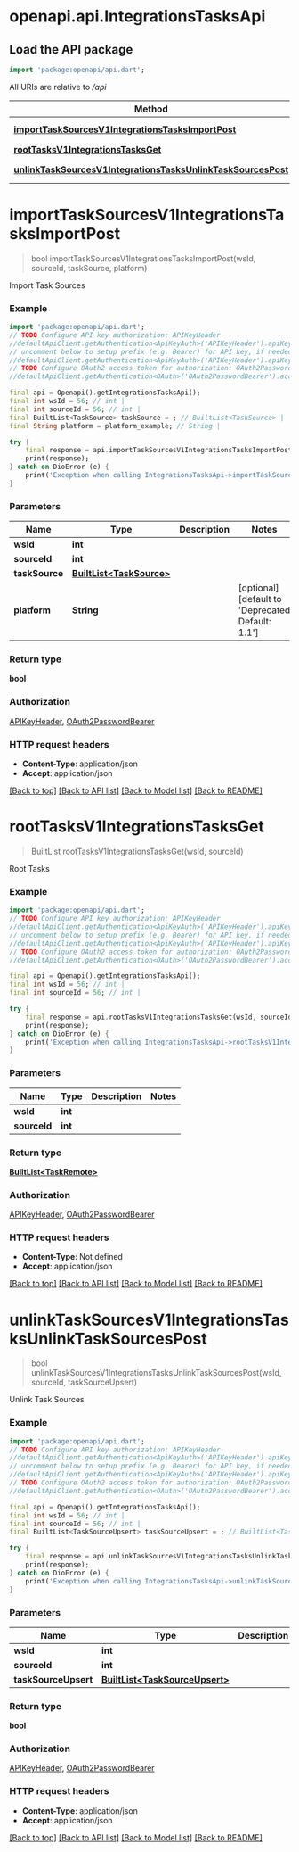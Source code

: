 # openapi.api.IntegrationsTasksApi

## Load the API package
```dart
import 'package:openapi/api.dart';
```

All URIs are relative to */api*

Method | HTTP request | Description
------------- | ------------- | -------------
[**importTaskSourcesV1IntegrationsTasksImportPost**](IntegrationsTasksApi.md#importtasksourcesv1integrationstasksimportpost) | **POST** /v1/integrations/tasks/import | Import Task Sources
[**rootTasksV1IntegrationsTasksGet**](IntegrationsTasksApi.md#roottasksv1integrationstasksget) | **GET** /v1/integrations/tasks/ | Root Tasks
[**unlinkTaskSourcesV1IntegrationsTasksUnlinkTaskSourcesPost**](IntegrationsTasksApi.md#unlinktasksourcesv1integrationstasksunlinktasksourcespost) | **POST** /v1/integrations/tasks/unlink_task_sources | Unlink Task Sources


# **importTaskSourcesV1IntegrationsTasksImportPost**
> bool importTaskSourcesV1IntegrationsTasksImportPost(wsId, sourceId, taskSource, platform)

Import Task Sources

### Example
```dart
import 'package:openapi/api.dart';
// TODO Configure API key authorization: APIKeyHeader
//defaultApiClient.getAuthentication<ApiKeyAuth>('APIKeyHeader').apiKey = 'YOUR_API_KEY';
// uncomment below to setup prefix (e.g. Bearer) for API key, if needed
//defaultApiClient.getAuthentication<ApiKeyAuth>('APIKeyHeader').apiKeyPrefix = 'Bearer';
// TODO Configure OAuth2 access token for authorization: OAuth2PasswordBearer
//defaultApiClient.getAuthentication<OAuth>('OAuth2PasswordBearer').accessToken = 'YOUR_ACCESS_TOKEN';

final api = Openapi().getIntegrationsTasksApi();
final int wsId = 56; // int | 
final int sourceId = 56; // int | 
final BuiltList<TaskSource> taskSource = ; // BuiltList<TaskSource> | 
final String platform = platform_example; // String | 

try {
    final response = api.importTaskSourcesV1IntegrationsTasksImportPost(wsId, sourceId, taskSource, platform);
    print(response);
} catch on DioError (e) {
    print('Exception when calling IntegrationsTasksApi->importTaskSourcesV1IntegrationsTasksImportPost: $e\n');
}
```

### Parameters

Name | Type | Description  | Notes
------------- | ------------- | ------------- | -------------
 **wsId** | **int**|  | 
 **sourceId** | **int**|  | 
 **taskSource** | [**BuiltList&lt;TaskSource&gt;**](TaskSource.md)|  | 
 **platform** | **String**|  | [optional] [default to 'Deprecated Default: 1.1']

### Return type

**bool**

### Authorization

[APIKeyHeader](../README.md#APIKeyHeader), [OAuth2PasswordBearer](../README.md#OAuth2PasswordBearer)

### HTTP request headers

 - **Content-Type**: application/json
 - **Accept**: application/json

[[Back to top]](#) [[Back to API list]](../README.md#documentation-for-api-endpoints) [[Back to Model list]](../README.md#documentation-for-models) [[Back to README]](../README.md)

# **rootTasksV1IntegrationsTasksGet**
> BuiltList<TaskRemote> rootTasksV1IntegrationsTasksGet(wsId, sourceId)

Root Tasks

### Example
```dart
import 'package:openapi/api.dart';
// TODO Configure API key authorization: APIKeyHeader
//defaultApiClient.getAuthentication<ApiKeyAuth>('APIKeyHeader').apiKey = 'YOUR_API_KEY';
// uncomment below to setup prefix (e.g. Bearer) for API key, if needed
//defaultApiClient.getAuthentication<ApiKeyAuth>('APIKeyHeader').apiKeyPrefix = 'Bearer';
// TODO Configure OAuth2 access token for authorization: OAuth2PasswordBearer
//defaultApiClient.getAuthentication<OAuth>('OAuth2PasswordBearer').accessToken = 'YOUR_ACCESS_TOKEN';

final api = Openapi().getIntegrationsTasksApi();
final int wsId = 56; // int | 
final int sourceId = 56; // int | 

try {
    final response = api.rootTasksV1IntegrationsTasksGet(wsId, sourceId);
    print(response);
} catch on DioError (e) {
    print('Exception when calling IntegrationsTasksApi->rootTasksV1IntegrationsTasksGet: $e\n');
}
```

### Parameters

Name | Type | Description  | Notes
------------- | ------------- | ------------- | -------------
 **wsId** | **int**|  | 
 **sourceId** | **int**|  | 

### Return type

[**BuiltList&lt;TaskRemote&gt;**](TaskRemote.md)

### Authorization

[APIKeyHeader](../README.md#APIKeyHeader), [OAuth2PasswordBearer](../README.md#OAuth2PasswordBearer)

### HTTP request headers

 - **Content-Type**: Not defined
 - **Accept**: application/json

[[Back to top]](#) [[Back to API list]](../README.md#documentation-for-api-endpoints) [[Back to Model list]](../README.md#documentation-for-models) [[Back to README]](../README.md)

# **unlinkTaskSourcesV1IntegrationsTasksUnlinkTaskSourcesPost**
> bool unlinkTaskSourcesV1IntegrationsTasksUnlinkTaskSourcesPost(wsId, sourceId, taskSourceUpsert)

Unlink Task Sources

### Example
```dart
import 'package:openapi/api.dart';
// TODO Configure API key authorization: APIKeyHeader
//defaultApiClient.getAuthentication<ApiKeyAuth>('APIKeyHeader').apiKey = 'YOUR_API_KEY';
// uncomment below to setup prefix (e.g. Bearer) for API key, if needed
//defaultApiClient.getAuthentication<ApiKeyAuth>('APIKeyHeader').apiKeyPrefix = 'Bearer';
// TODO Configure OAuth2 access token for authorization: OAuth2PasswordBearer
//defaultApiClient.getAuthentication<OAuth>('OAuth2PasswordBearer').accessToken = 'YOUR_ACCESS_TOKEN';

final api = Openapi().getIntegrationsTasksApi();
final int wsId = 56; // int | 
final int sourceId = 56; // int | 
final BuiltList<TaskSourceUpsert> taskSourceUpsert = ; // BuiltList<TaskSourceUpsert> | 

try {
    final response = api.unlinkTaskSourcesV1IntegrationsTasksUnlinkTaskSourcesPost(wsId, sourceId, taskSourceUpsert);
    print(response);
} catch on DioError (e) {
    print('Exception when calling IntegrationsTasksApi->unlinkTaskSourcesV1IntegrationsTasksUnlinkTaskSourcesPost: $e\n');
}
```

### Parameters

Name | Type | Description  | Notes
------------- | ------------- | ------------- | -------------
 **wsId** | **int**|  | 
 **sourceId** | **int**|  | 
 **taskSourceUpsert** | [**BuiltList&lt;TaskSourceUpsert&gt;**](TaskSourceUpsert.md)|  | 

### Return type

**bool**

### Authorization

[APIKeyHeader](../README.md#APIKeyHeader), [OAuth2PasswordBearer](../README.md#OAuth2PasswordBearer)

### HTTP request headers

 - **Content-Type**: application/json
 - **Accept**: application/json

[[Back to top]](#) [[Back to API list]](../README.md#documentation-for-api-endpoints) [[Back to Model list]](../README.md#documentation-for-models) [[Back to README]](../README.md)

